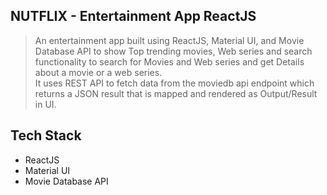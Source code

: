 ## NUTFLIX - Entertainment App ReactJS <br />
 > An entertainment app built using ReactJS, Material UI, and Movie Database API to show Top trending movies, Web series and search functionality to search for Movies and Web series and get Details about a movie or a web series. <br />
 > It uses REST API to fetch data from the moviedb api endpoint which returns a JSON result that is mapped and rendered as Output/Result in UI. <br />

## Tech Stack
 - ReactJS
 - Material UI
 - Movie Database API

